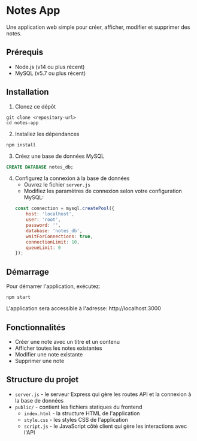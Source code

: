 # Notes App

Une application web simple pour créer, afficher, modifier et supprimer des notes.

## Prérequis

- Node.js (v14 ou plus récent)
- MySQL (v5.7 ou plus récent)

## Installation

1. Clonez ce dépôt
```
git clone <repository-url>
cd notes-app
```

2. Installez les dépendances
```
npm install
```

3. Créez une base de données MySQL
```sql
CREATE DATABASE notes_db;
```

4. Configurez la connexion à la base de données
   - Ouvrez le fichier `server.js`
   - Modifiez les paramètres de connexion selon votre configuration MySQL:
   ```javascript
   const connection = mysql.createPool({
       host: 'localhost',
       user: 'root',
       password: '',
       database: 'notes_db',
       waitForConnections: true,
       connectionLimit: 10,
       queueLimit: 0
   });
   ```

## Démarrage

Pour démarrer l'application, exécutez:
```
npm start
```

L'application sera accessible à l'adresse: http://localhost:3000

## Fonctionnalités

- Créer une note avec un titre et un contenu
- Afficher toutes les notes existantes
- Modifier une note existante
- Supprimer une note

## Structure du projet

- `server.js` - le serveur Express qui gère les routes API et la connexion à la base de données
- `public/` - contient les fichiers statiques du frontend
  - `index.html` - la structure HTML de l'application
  - `style.css` - les styles CSS de l'application
  - `script.js` - le JavaScript côté client qui gère les interactions avec l'API 